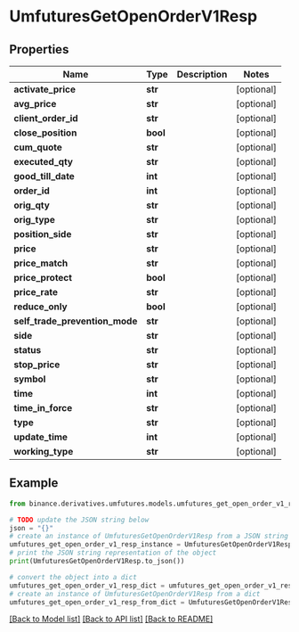 # UmfuturesGetOpenOrderV1Resp


## Properties

Name | Type | Description | Notes
------------ | ------------- | ------------- | -------------
**activate_price** | **str** |  | [optional] 
**avg_price** | **str** |  | [optional] 
**client_order_id** | **str** |  | [optional] 
**close_position** | **bool** |  | [optional] 
**cum_quote** | **str** |  | [optional] 
**executed_qty** | **str** |  | [optional] 
**good_till_date** | **int** |  | [optional] 
**order_id** | **int** |  | [optional] 
**orig_qty** | **str** |  | [optional] 
**orig_type** | **str** |  | [optional] 
**position_side** | **str** |  | [optional] 
**price** | **str** |  | [optional] 
**price_match** | **str** |  | [optional] 
**price_protect** | **bool** |  | [optional] 
**price_rate** | **str** |  | [optional] 
**reduce_only** | **bool** |  | [optional] 
**self_trade_prevention_mode** | **str** |  | [optional] 
**side** | **str** |  | [optional] 
**status** | **str** |  | [optional] 
**stop_price** | **str** |  | [optional] 
**symbol** | **str** |  | [optional] 
**time** | **int** |  | [optional] 
**time_in_force** | **str** |  | [optional] 
**type** | **str** |  | [optional] 
**update_time** | **int** |  | [optional] 
**working_type** | **str** |  | [optional] 

## Example

```python
from binance.derivatives.umfutures.models.umfutures_get_open_order_v1_resp import UmfuturesGetOpenOrderV1Resp

# TODO update the JSON string below
json = "{}"
# create an instance of UmfuturesGetOpenOrderV1Resp from a JSON string
umfutures_get_open_order_v1_resp_instance = UmfuturesGetOpenOrderV1Resp.from_json(json)
# print the JSON string representation of the object
print(UmfuturesGetOpenOrderV1Resp.to_json())

# convert the object into a dict
umfutures_get_open_order_v1_resp_dict = umfutures_get_open_order_v1_resp_instance.to_dict()
# create an instance of UmfuturesGetOpenOrderV1Resp from a dict
umfutures_get_open_order_v1_resp_from_dict = UmfuturesGetOpenOrderV1Resp.from_dict(umfutures_get_open_order_v1_resp_dict)
```
[[Back to Model list]](../README.md#documentation-for-models) [[Back to API list]](../README.md#documentation-for-api-endpoints) [[Back to README]](../README.md)


